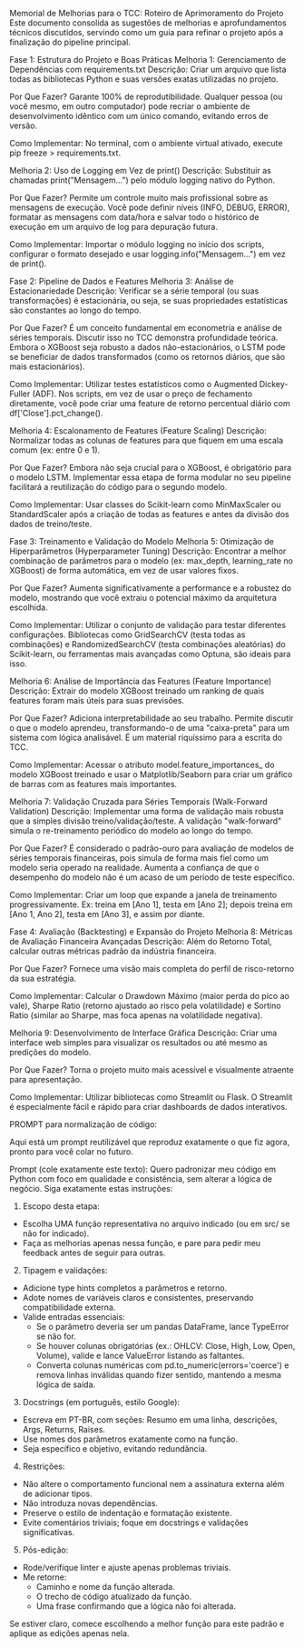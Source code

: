 Memorial de Melhorias para o TCC: Roteiro de Aprimoramento do Projeto
Este documento consolida as sugestões de melhorias e aprofundamentos técnicos discutidos, servindo como um guia para refinar o projeto após a finalização do pipeline principal.

Fase 1: Estrutura do Projeto e Boas Práticas
Melhoria 1: Gerenciamento de Dependências com requirements.txt
Descrição: Criar um arquivo que lista todas as bibliotecas Python e suas versões exatas utilizadas no projeto.

Por Que Fazer? Garante 100% de reprodutibilidade. Qualquer pessoa (ou você mesmo, em outro computador) pode recriar o ambiente de desenvolvimento idêntico com um único comando, evitando erros de versão.

Como Implementar: No terminal, com o ambiente virtual ativado, execute pip freeze > requirements.txt.

Melhoria 2: Uso de Logging em Vez de print()
Descrição: Substituir as chamadas print("Mensagem...") pelo módulo logging nativo do Python.

Por Que Fazer? Permite um controle muito mais profissional sobre as mensagens de execução. Você pode definir níveis (INFO, DEBUG, ERROR), formatar as mensagens com data/hora e salvar todo o histórico de execução em um arquivo de log para depuração futura.

Como Implementar: Importar o módulo logging no início dos scripts, configurar o formato desejado e usar logging.info("Mensagem...") em vez de print().

Fase 2: Pipeline de Dados e Features
Melhoria 3: Análise de Estacionariedade
Descrição: Verificar se a série temporal (ou suas transformações) é estacionária, ou seja, se suas propriedades estatísticas são constantes ao longo do tempo.

Por Que Fazer? É um conceito fundamental em econometria e análise de séries temporais. Discutir isso no TCC demonstra profundidade teórica. Embora o XGBoost seja robusto a dados não-estacionários, o LSTM pode se beneficiar de dados transformados (como os retornos diários, que são mais estacionários).

Como Implementar: Utilizar testes estatísticos como o Augmented Dickey-Fuller (ADF). Nos scripts, em vez de usar o preço de fechamento diretamente, você pode criar uma feature de retorno percentual diário com df['Close'].pct_change().

Melhoria 4: Escalonamento de Features (Feature Scaling)
Descrição: Normalizar todas as colunas de features para que fiquem em uma escala comum (ex: entre 0 e 1).

Por Que Fazer? Embora não seja crucial para o XGBoost, é obrigatório para o modelo LSTM. Implementar essa etapa de forma modular no seu pipeline facilitará a reutilização do código para o segundo modelo.

Como Implementar: Usar classes do Scikit-learn como MinMaxScaler ou StandardScaler após a criação de todas as features e antes da divisão dos dados de treino/teste.

Fase 3: Treinamento e Validação do Modelo
Melhoria 5: Otimização de Hiperparâmetros (Hyperparameter Tuning)
Descrição: Encontrar a melhor combinação de parâmetros para o modelo (ex: max_depth, learning_rate no XGBoost) de forma automática, em vez de usar valores fixos.

Por Que Fazer? Aumenta significativamente a performance e a robustez do modelo, mostrando que você extraiu o potencial máximo da arquitetura escolhida.

Como Implementar: Utilizar o conjunto de validação para testar diferentes configurações. Bibliotecas como GridSearchCV (testa todas as combinações) e RandomizedSearchCV (testa combinações aleatórias) do Scikit-learn, ou ferramentas mais avançadas como Optuna, são ideais para isso.

Melhoria 6: Análise de Importância das Features (Feature Importance)
Descrição: Extrair do modelo XGBoost treinado um ranking de quais features foram mais úteis para suas previsões.

Por Que Fazer? Adiciona interpretabilidade ao seu trabalho. Permite discutir o que o modelo aprendeu, transformando-o de uma "caixa-preta" para um sistema com lógica analisável. É um material riquíssimo para a escrita do TCC.

Como Implementar: Acessar o atributo model.feature_importances_ do modelo XGBoost treinado e usar o Matplotlib/Seaborn para criar um gráfico de barras com as features mais importantes.

Melhoria 7: Validação Cruzada para Séries Temporais (Walk-Forward Validation)
Descrição: Implementar uma forma de validação mais robusta que a simples divisão treino/validação/teste. A validação "walk-forward" simula o re-treinamento periódico do modelo ao longo do tempo.

Por Que Fazer? É considerado o padrão-ouro para avaliação de modelos de séries temporais financeiras, pois simula de forma mais fiel como um modelo seria operado na realidade. Aumenta a confiança de que o desempenho do modelo não é um acaso de um período de teste específico.

Como Implementar: Criar um loop que expande a janela de treinamento progressivamente. Ex: treina em [Ano 1], testa em [Ano 2]; depois treina em [Ano 1, Ano 2], testa em [Ano 3], e assim por diante.

Fase 4: Avaliação (Backtesting) e Expansão do Projeto
Melhoria 8: Métricas de Avaliação Financeira Avançadas
Descrição: Além do Retorno Total, calcular outras métricas padrão da indústria financeira.

Por Que Fazer? Fornece uma visão mais completa do perfil de risco-retorno da sua estratégia.

Como Implementar: Calcular o Drawdown Máximo (maior perda do pico ao vale), Sharpe Ratio (retorno ajustado ao risco pela volatilidade) e Sortino Ratio (similar ao Sharpe, mas foca apenas na volatilidade negativa).

Melhoria 9: Desenvolvimento de Interface Gráfica
Descrição: Criar uma interface web simples para visualizar os resultados ou até mesmo as predições do modelo.

Por Que Fazer? Torna o projeto muito mais acessível e visualmente atraente para apresentação.

Como Implementar: Utilizar bibliotecas como Streamlit ou Flask. O Streamlit é especialmente fácil e rápido para criar dashboards de dados interativos.

PROMPT para normalização de código: 

Aqui está um prompt reutilizável que reproduz exatamente o que fiz agora, pronto para você colar no futuro.

Prompt (cole exatamente este texto):
Quero padronizar meu código em Python com foco em qualidade e consistência, sem alterar a lógica de negócio. Siga exatamente estas instruções:

1) Escopo desta etapa:
- Escolha UMA função representativa no arquivo indicado (ou em src/ se não for indicado).
- Faça as melhorias apenas nessa função, e pare para pedir meu feedback antes de seguir para outras.

2) Tipagem e validações:
- Adicione type hints completos a parâmetros e retorno.
- Adote nomes de variáveis claros e consistentes, preservando compatibilidade externa.
- Valide entradas essenciais:
  - Se o parâmetro deveria ser um pandas DataFrame, lance TypeError se não for.
  - Se houver colunas obrigatórias (ex.: OHLCV: Close, High, Low, Open, Volume), valide e lance ValueError listando as faltantes.
  - Converta colunas numéricas com pd.to_numeric(errors='coerce') e remova linhas inválidas quando fizer sentido, mantendo a mesma lógica de saída.

3) Docstrings (em português, estilo Google):
- Escreva em PT-BR, com seções: Resumo em uma linha, descrições, Args, Returns, Raises.
- Use nomes dos parâmetros exatamente como na função.
- Seja específico e objetivo, evitando redundância.

4) Restrições:
- Não altere o comportamento funcional nem a assinatura externa além de adicionar tipos.
- Não introduza novas dependências.
- Preserve o estilo de indentação e formatação existente.
- Evite comentários triviais; foque em docstrings e validações significativas.

5) Pós-edição:
- Rode/verifique linter e ajuste apenas problemas triviais.
- Me retorne:
  - Caminho e nome da função alterada.
  - O trecho de código atualizado da função.
  - Uma frase confirmando que a lógica não foi alterada.

Se estiver claro, comece escolhendo a melhor função para este padrão e aplique as edições apenas nela.